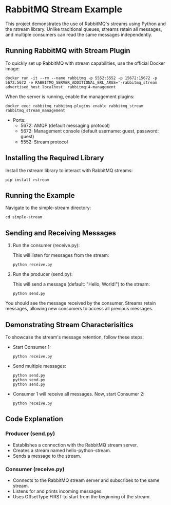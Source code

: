 # RabbitMQ Stream Example

This project demonstrates the use of RabbitMQ's streams using Python and the rstream library. Unlike traditional queues, streams retain all messages, and multiple consumers can read the same messages independently.

## Running RabbitMQ with Stream Plugin

To quickly set up RabbitMQ with stream capabilities, use the official Docker image:

```
docker run -it --rm --name rabbitmq -p 5552:5552 -p 15672:15672 -p 5672:5672 -e RABBITMQ_SERVER_ADDITIONAL_ERL_ARGS='-rabbitmq_stream advertised_host localhost' rabbitmq:4-management
```

When the server is running, enable the management plugins:

```
docker exec rabbitmq rabbitmq-plugins enable rabbitmq_stream rabbitmq_stream_management 
```

* Ports:
    * 5672: AMQP (default messaging protocol)
    * 5672: Management console (default username: guest, password: guest)
    * 5552: Stream protocol

## Installing the Required Library

Install the rstream library to interact with RabbitMQ streams:

```
pip install rstream
```

## Running the Example

Navigate to the simple-stream directory:

```
cd simple-stream
```

## Sending and Receiving Messages

1. Run the consumer (receive.py):

    This will listen for messages from the stream:

    ```
    python receive.py
    ```

2. Run the producer (send.py):

    This will send a message (default: "Hello, World!") to the stream:

    ```
    python send.py
    ```

You should see the message received by the consumer. Streams retain messages, allowing new consumers to access all previous messages.

## Demonstrating Stream Characterisitics

To showcase the stream's message retention, follow these steps:

* Start Consumer 1:

    ```
    python receive.py
    ```

* Send multiple messages:

    ```
    python send.py
    python send.py
    python send.py
    ```

* Consumer 1 will receive all messages. Now, start Consumer 2:

    ```
    python receive.py
    ```

## Code Explanation

### Producer (send.py)
* Establishes a connection with the RabbitMQ stream server.
* Creates a stream named hello-python-stream.
* Sends a message to the stream.

### Consumer (receive.py)
* Connects to the RabbitMQ stream server and subscribes to the same stream.
* Listens for and prints incoming messages.
* Uses OffsetType.FIRST to start from the beginning of the stream.